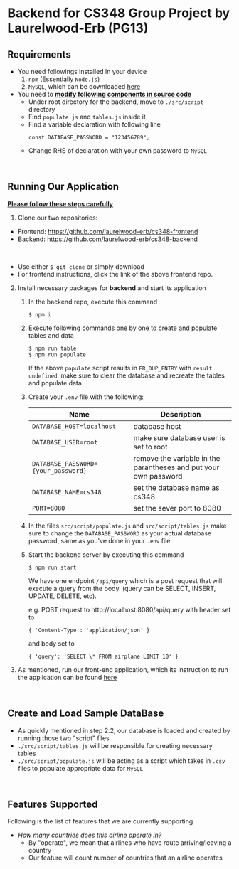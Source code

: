 # Backend for CS348 Group Project by Laurelwood-Erb (PG13)

## Requirements
- You need followings installed in your device
  1. `npm` (Essentially `Node.js`)
  2. `MySQL`, which can be downloaded <a href="https://dev.mysql.com/downloads/mysql/">here</a>
- You need to <u>**modify following components in source code**</u>
  - Under root directory for the backend, move to `./src/script` directory
  - Find `populate.js` and `tables.js` inside it
  - Find a variable declaration with following line
    ```JS
    const DATABASE_PASSWORD = "123456789";
    ```
  - Change RHS of declaration with your own password to `MySQL`

<br>

## Running Our Application
<u>**Please follow these steps carefully**</u>

1. Clone our two repositories:
- Frontend: https://github.com/laurelwood-erb/cs348-frontend
- Backend:  https://github.com/laurelwood-erb/cs348-backend
<br>

- Use either `$ git clone` or simply download
- For frontend instructions, click the link of the above frontend repo.

2. Install necessary packages for **backend** and start its application
    1. In the backend repo, execute this command
        ```
        $ npm i
        ```
    2. Execute following commands one by one to create and populate tables and data
        ```
        $ npm run table
        $ npm run populate
        ```
        If the above `populate` script results in `ER_DUP_ENTRY` with `result undefined`, make sure to clear the database and recreate the tables and populate data.
    3. Create  your `.env` file with the following:

        | Name      | Description |
        | ----------- | ----------- |
        | `DATABASE_HOST=localhost`      | database host       |
        | `DATABASE_USER=root`| make sure database user is set to root        |
        | `DATABASE_PASSWORD={your_password}`| remove the variable in the parantheses and put your own password        |
        | `DATABASE_NAME=cs348`| set the database name as cs348        |
        | `PORT=8080`| set the sever port to 8080       |
    4. In the files `src/script/populate.js` and `src/script/tables.js` make sure to change the `DATABASE_PASSWORD` as your actual database password, same as you've done in your `.env` file.
    5. Start the backend server by executing this command
        ```
        $ npm run start
        ```
        We have one endpoint `/api/query` which is a post request that will execute a query from the body. (query can be SELECT, INSERT, UPDATE, DELETE, etc).
        
        e.g. POST request to http://localhost:8080/api/query with header set to 
        ```
        { 'Content-Type': 'application/json' }
        ```
        and body set to 
        ```
        { 'query': 'SELECT \* FROM airplane LIMIT 10' }
        ```
3. As mentioned, run our front-end application, which its instruction to run the application can be found <a href="https://github.com/laurelwood-erb/cs348-frontend">here</a>

<br>

## Create and Load Sample DataBase
- As quickly mentioned in step 2.2, our database is loaded and created by running those two "script" files
- `./src/script/tables.js` will be responsible for creating necessary tables
- `./src/script/populate.js` will be acting as a script which takes in `.csv` files to populate appropriate data for `MySQL` 

<br>

## Features Supported

Following is the list of features that we are currently supporting
-  *How many countries does this airline operate in?*
   -  By "operate", we mean that airlines who have route arriving/leaving a country
   -  Our feature will count number of countries that an airline operates
